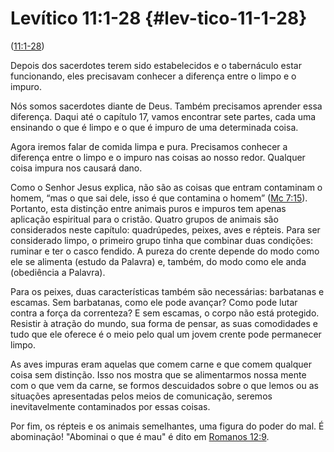 # Levítico 11:1-28 {#lev-tico-11-1-28}

([11:1-28](http://bibliaonline.com.br/acf/lv/11/1-28))

Depois dos sacerdotes terem sido estabelecidos e o tabernáculo estar funcionando, eles precisavam conhecer a diferença entre o limpo e o impuro.

Nós somos sacerdotes diante de Deus. Também precisamos aprender essa diferença. Daqui até o capítulo 17, vamos encontrar sete partes, cada uma ensinando o que é limpo e o que é impuro de uma determinada coisa.

Agora iremos falar de comida limpa e pura. Precisamos conhecer a diferença entre o limpo e o impuro nas coisas ao nosso redor. Qualquer coisa impura nos causará dano.

Como o Senhor Jesus explica, não são as coisas que entram contaminam o homem, “mas o que sai dele, isso é que contamina o homem” ([Mc 7:15](http://bibliaonline.com.br/acf/mc/7/15)). Portanto, esta distinção entre animais puros e impuros tem apenas aplicação espiritual para o cristão. Quatro grupos de animais são considerados neste capítulo: quadrúpedes, peixes, aves e répteis. Para ser considerado limpo, o primeiro grupo tinha que combinar duas condições: ruminar e ter o casco fendido. A pureza do crente depende do modo como ele se alimenta (estudo da Palavra) e, também, do modo como ele anda (obediência a Palavra).

Para os peixes, duas características também são necessárias: barbatanas e escamas. Sem barbatanas, como ele pode avançar? Como pode lutar contra a força da correnteza? E sem escamas, o corpo não está protegido. Resistir à atração do mundo, sua forma de pensar, as suas comodidades e tudo que ele oferece é o meio pelo qual um jovem crente pode permanecer limpo.

As aves impuras eram aquelas que comem carne e que comem qualquer coisa sem distinção. Isso nos mostra que se alimentarmos nossa mente com o que vem da carne, se formos descuidados sobre o que lemos ou as situações apresentadas pelos meios de comunicação, seremos inevitavelmente contaminados por essas coisas.

Por fim, os répteis e os animais semelhantes, uma figura do poder do mal. É abominação! &quot;Abominai o que é mau&quot; é dito em [Romanos 12:9](http://bibliaonline.com.br/acf/rm/12/9).